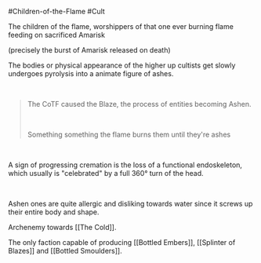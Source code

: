 #Children-of-the-Flame #Cult 
 

The children of the flame, worshippers of that one ever burning flame feeding on sacrificed Amarisk

(precisely the burst of Amarisk released on death)

The bodies or physical appearance of the higher up cultists get slowly undergoes pyrolysis into a animate figure of ashes.

 

> The CoTF caused the Blaze, the process of entities becoming Ashen.
>
>  
>
> Something something the flame burns them until they're ashes

 

A sign of progressing cremation is the loss of a functional endoskeleton, which usually is "celebrated" by a full 360° turn of the head.

 

Ashen ones are quite allergic and disliking towards water since it screws up their entire body and shape.

Archenemy towards [[The Cold]].

The only faction capable of producing [[Bottled Embers]], [[Splinter of Blazes]] and [[Bottled Smoulders]].